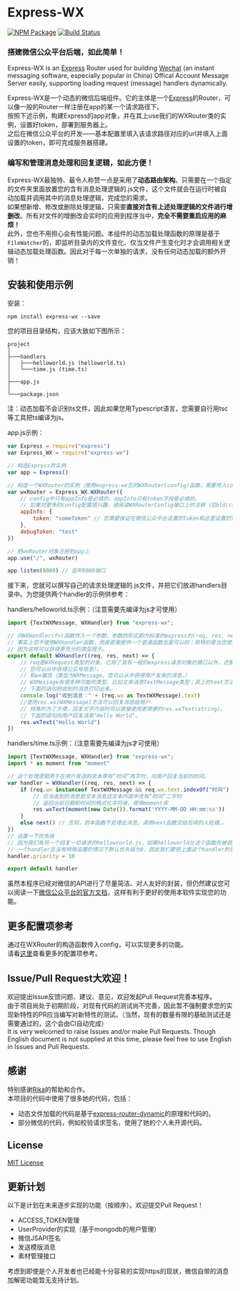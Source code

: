 Express-WX
===================
[![NPM Package](https://badge.fury.io/js/express-wx.svg)](https://www.npmjs.com/package/express-wx)
[![Build Status](https://travis-ci.org/Starrah/Express-WX.svg)](https://travis-ci.org/Starrah/Express-WX)

### 搭建微信公众平台后端，如此简单！
Express-WX is an [Express](https://github.com/expressjs/express) Router used for building [Wechat](https://weixin.qq.com/) (an instant messaging software, especially popular in China) Offical Account Message Server easily, supporting loading request (message) handlers dynamically.  
  
Express-WX是一个动态的微信后端组件。它的主体是一个[Express](https://github.com/expressjs/express)的Router，可以像一般的Router一样注册在app的某一个请求路径下。  
按照下述示例，构建Express的app对象，并在其上use我们的WXRouter类的实例，设置好token，部署到服务器上。  
之后在微信公众平台的开发——基本配置里填入该请求路径对应的url并填入上面设置的token，即可完成服务器搭建。  

### 编写和管理消息处理和回复逻辑，如此方便！
Express-WX最独特、最令人称赞一点是采用了**动态路由架构**。只需要在一个指定的文件夹里面放置您的含有消息处理逻辑的.js文件，这个文件就会在运行时被自动加载并调用其中的消息处理逻辑，完成您的需求。  
如果想新增、修改或删除处理逻辑，只需要**直接对含有上述处理逻辑的文件进行增删改**。所有对文件的增删改会实时的应用到程序当中，**完全不需要重启应用的麻烦！**  
此外，您也不用担心会有性能问题。本组件的动态加载处理函数的原理是基于`FileWatcher`的，即监听目录内的文件变化、仅当文件产生变化时才会调用相关逻辑动态加载处理函数。因此对于每一次单独的请求，没有任何动态加载的额外开销！  

## 安装和使用示例
安装：  
```shell script
npm install express-wx --save
```
  
您的项目目录结构，应该大致如下图所示：  
```
project
│
├───handlers
│   ├───helloworld.js (helloworld.ts)
│   └───time.js (time.ts)
│
├───app.js
│
└───package.json 
```
注：动态加载不会识别ts文件，因此如果您用Typescript语言，您需要自行用tsc等工具把ts编译为js。

app.js示例：
```javascript
var Express = require("express")
var Express_WX = require("express-wx")

// 构造Express的实例
var app = Express()

// 构造一个WXRouter的实例（使用express-wx包的WXRouter(config)函数，需要传入config）
var wxRouter = Express_WX.WXRouter({
    // config中只有appInfo是必填的，appInfo只有token字段是必填的。
    // 如果对更多的config配置感兴趣，请阅读WXRouterConfig接口上的注释（见bld/config.d.ts文件）
    appInfo: {
        token: "someToken" // 您需要保证在微信公众平台设置的Token和这里设置的Token一致
    },
    debugToken: "test"
})

// 把wxRouter对象注册到app上
app.use("/", wxRouter)

app.listen(8080) // 监听8080端口
```
  
接下来，您就可以撰写自己的请求处理逻辑的.js文件，并把它们放进handlers目录中。为您提供两个handler的示例供参考：  
  
handlers/helloworld.ts示例：（注意需要先编译为js才可使用）
```typescript
import {TextWXMessage, WXHandler} from "express-wx";

// 向WXHandler(fn)函数传入一个参数，参数的形式即为标准的express的(req, res, next)形式。
// 事实上您不使用WXHandler函数，而是直接提供一个普通函数也是可以的；但特别是当您使用TypeScript时还是强烈建议使用WXHandler，
// 因为这样可以获得更充分的类型提示。
export default WXHandler((req, res, next) => {
    // req是WXRequest类型的对象，它除了具有一般的express请求对象的接口以外，还额外有wxRouter属性（即当前WXRouter的实例，
    // 您可以从中获得公众号信息），
    // 和wx属性（类型为WXMessage，您可以从中获得用户发来的消息。）
    // WXMessage有很多种可能的类型、比如文本消息TextMessage类型；其上的text方法即是用户发来的消息文本。
    // 下面的语句把收到的消息打印出来。
    console.log("收到消息：" + (req.wx as TextWXMessage).text)
    //使用res.wx(WXMessage)方法可以回复消息给用户
    // 特殊的为了方便，回复文字内容时可以直接使用更简便的res.wxText(string)。
    // 下面的语句向用户回复消息"Hello World"。
    res.wxText("Hello World")
})

```
  
handlers/time.ts示例：（注意需要先编译为js才可使用）
```typescript
import {TextWXMessage, WXHandler} from "express-wx";
import * as moment from "moment"

// 这个处理逻辑用于在用户发送的文本带有“时间”两字时，向用户回复当前的时间。
var handler = WXHandler((req, res, next) => {
    if (req.wx instanceof TextWXMessage && req.wx.text.indexOf("时间") !== -1) {
        // 仅当收到的消息是文本消息且文本内容中含有“时间”二字时
        // 返回当前日期和时间的格式化字符串，使用moment库
        res.wxText(moment(new Date()).format('YYYY-MM-DD HH:mm:ss'))
    }
    else next() // 否则，则本函数不处理此消息，调用next函数交给后续的人处理。。
})
// 设置一下优先级
// 因为我们有另一个回复一切请求的hellowrorld.js，如果helloworld比这个函数先被调用就无法实现回复当前时间的功能了。
// 一个handler在没有特殊设置的情况下默认优先级为0，因此我们要把上面这个handler的优先级设置为一个大于0的数
handler.priority = 10

export default handler

```
  
虽然本程序已经对微信的API进行了尽量简洁、对人友好的封装，但仍然建议您可以阅读一下[微信公众平台的官方文档](https://developers.weixin.qq.com/doc/offiaccount/Message_Management/Receiving_standard_messages.html)，这样有利于更好的使用本软件实现您的功能。

## 更多配置项参考
通过在WXRouter的构造函数传入config，可以实现更多的功能。  
请看[这里](./src/config.ts)查看更多的配置项参考。  

## Issue/Pull Request大欢迎！
欢迎提出Issue反馈问题、建议、意见，欢迎发起Pull Request完善本程序。  
由于项目尚处于初期阶段，对现有代码的测试尚不完善，因此暂不强制要求您的实现新特性的PR应当编写对新特性的测试。（当然，现有的数量有限的基础测试还是需要通过的，这个会由CI自动完成）  
It is very welcomed to raise Issues and/or make Pull Requests. Though English document is not supplied at this time, please feel free to use English in Issues and Pull Requests.

## 感谢
特别感谢[Rika](https://github.com/RikaSugisawa/)的帮助和合作。  
本项目的代码中使用了很多她的代码，包括：
- 动态文件加载的代码是基于[express-router-dynamic](https://github.com/RikaSugisawa/express-router-dynamic)的原理和代码的。
- 部分微信的代码，例如校验请求签名，使用了她的个人未开源代码。

## License
[MIT License](./LICENSE)

## 更新计划
以下是计划在未来逐步实现的功能（按顺序）。欢迎提交Pull Request！
- ACCESS_TOKEN管理
- UserProvider的实现（基于mongodb的用户管理）
- 微信JSAPI签名
- 发送模版消息
- 素材管理接口  
  
考虑到即使是个人开发者也已经能十分容易的实现https的现状，微信自带的消息加解密功能暂无支持计划。